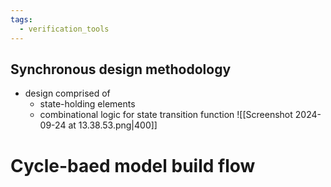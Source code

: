 ```yaml
---
tags:
  - verification_tools
---
```

## Synchronous design methodology
- design comprised of 
	- state-holding elements
	- combinational logic for state transition function
![[Screenshot 2024-09-24 at 13.38.53.png|400]]
# Cycle-baed model build flow